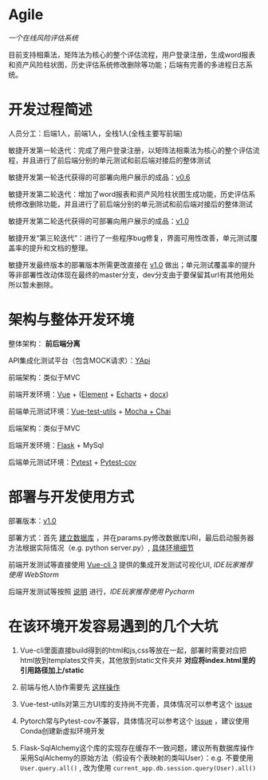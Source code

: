 # Agile
*一个在线风险评估系统*

目前支持相乘法，矩阵法为核心的整个评估流程，用户登录注册，生成word报表和资产风险柱状图，历史评估系统修改删除等功能；后端有完善的多进程日志系统。

# 开发过程简述
人员分工：后端1人，前端1人，全栈1人(全栈主要写前端)

敏捷开发第一轮迭代：完成了用户登录注册，以矩阵法相乘法为核心的整个评估流程，并且进行了前后端分别的单元测试和前后端对接后的整体测试

敏捷开发第一轮迭代获得的可部署向用户展示的成品：[v0.6](https://github.com/voldemortX/Agile/tree/v0.6/backend)

敏捷开发第二轮迭代：增加了word报表和资产风险柱状图生成功能，历史评估系统修改删除功能，并且进行了前后端分别的单元测试和前后端对接后的整体测试

敏捷开发第二轮迭代获得的可部署向用户展示的成品：[v1.0](https://github.com/voldemortX/Agile/tree/v1.0/backend)

敏捷开发“第三轮迭代”：进行了一些程序bug修复，界面可用性改善，单元测试覆盖率的提升和文档的整理。

敏捷开发最终版本的部署版本所需更改直接在 [v1.0](https://github.com/voldemortX/Agile/tree/v1.0/backend) 做出；单元测试覆盖率的提升等非部署性改动体现在最终的master分支，dev分支由于要保留其url有其他用处所以暂未删除。

# 架构与整体开发环境
整体架构： **前后端分离**

API集成化测试平台（包含MOCK请求）：[YApi](https://github.com/YMFE/yapi "YApi")


前端架构：类似于MVC

前端开发环境：[Vue](https://cn.vuejs.org/ "Vue") + ([Element](https://github.com/ElemeFE/element "Element") + [Echarts](https://echarts.baidu.com/index.html "Echarts") + [docx](https://github.com/dolanmiu/docx "docx"))

前端单元测试环境：[Vue-test-utils](https://github.com/vuejs/vue-test-utils "Vue-test-utils") + [Mocha + Chai](https://github.com/vuejs/vue-cli/blob/dev/packages/%40vue/cli-plugin-unit-mocha/README.md "Mocha + Chai")


后端架构：类似于MVC

后端开发环境：[Flask](http://flask.pocoo.org/docs/1.0/ "Flask") + MySql

后端单元测试环境：[Pytest](https://docs.pytest.org/en/latest/ "Pytest") + [Pytest-cov](https://github.com/pytest-dev/pytest-cov "Pytest-cov")

# 部署与开发使用方式
部署版本：[v1.0](https://github.com/voldemortX/Agile/tree/v1.0/backend)

部署方式：首先 [建立数据库](https://github.com/voldemortX/Agile/blob/v1.0/dbCreate.sql) ，并在params.py修改数据库URI，最后启动服务器方法根据实际情况（e.g. python server.py）, [具体环境细节](https://github.com/voldemortX/Agile/tree/v1.0/backend/configs.txt)

前端开发测试等直接使用 [Vue-cli 3](https://cli.vuejs.org/zh/) 提供的集成开发测试可视化UI, *IDE玩家推荐使用 WebStorm*

后端开发测试等按照 [说明](https://github.com/voldemortX/Agile/tree/v1.0/backend/configs.txt) 进行，*IDE玩家推荐使用 Pycharm*

# 在该环境开发容易遇到的几个大坑
1. Vue-cli里面直接build得到的html和js,css等放在一起，部署时需要对应把html放到templates文件夹，其他放到static文件夹并 **对应将index.html里的引用路径加上/static**

2. 前端与他人协作需要先 [这样操作](https://github.com/voldemortX/Agile/blob/v1.0/frontend/README.md)

3. Vue-test-utils对第三方UI库的支持尚不完善，具体情况可以参考这个 [issue](https://github.com/vuejs/vue-test-utils/issues/1221)

4. Pytorch常与Pytest-cov不兼容，具体情况可以参考这个 [issue](https://github.com/pytest-dev/pytest-cov/issues/293) ，建议使用Conda创建新虚拟环境开发

5. Flask-SqlAlchemy这个库的实现存在缓存不一致问题，建议所有数据库操作采用SqlAlchemy的原始方法（假设有个表映射的类叫User）：e.g. 不要使用 ```User.query.all()``` , 改为使用 ```current_app.db.session.query(User).all()```

